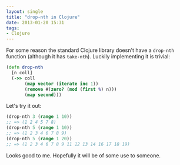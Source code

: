 ```yaml
---
layout: single
title: "drop-nth in Clojure"
date: 2013-01-20 15:31
tags:
- Clojure
---
```


For some reason the standard Clojure library doesn't have a `drop-nth`
function (although it has `take-nth`). Luckily implementing it is trivial:

``` clojure
(defn drop-nth
  [n coll]
  (->> coll
       (map vector (iterate inc 1))
       (remove #(zero? (mod (first %) n)))
       (map second)))
```

Let's try it out:

``` clojure
(drop-nth 3 (range 1 10))
;; => (1 2 4 5 7 8)
(drop-nth 5 (range 1 10))
;; => (1 2 3 4 6 7 8 9)
(drop-nth 5 (range 1 20))
;; => (1 2 3 4 6 7 8 9 11 12 13 14 16 17 18 19)
```

Looks good to me. Hopefully it will be of some use to someone.
